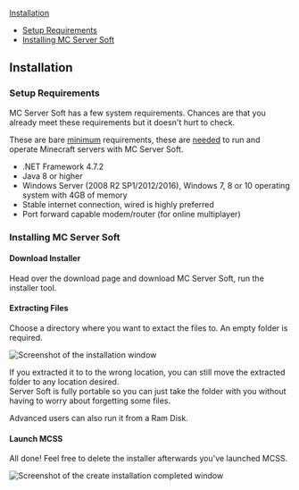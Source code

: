 [Installation](#installation)

*   [Setup Requirements](#setup-requirements)
*   [Installing MC Server Soft](#installing-mc-server-soft)

<a class="anchor" name="installation"></a>

## Installation

<a class="anchor" name="setup-requirements"></a>

### Setup Requirements

MC Server Soft has a few system requirements. Chances are that you already meet these requirements but it doesn't hurt to check.

These are bare <u>minimum</u> requirements, these are <u>needed</u> to run and operate Minecraft servers with MC Server Soft.

*   .NET Framework 4.7.2
*   Java 8 or higher
*   Windows Server (2008 R2 SP1/2012/2016), Windows 7, 8 or 10 operating system with 4GB of memory
*   Stable internet connection, wired is highly preferred
*   Port forward capable modem/router (for online multiplayer)

<a class="anchor" name="installing-mc-server-soft"></a>

### Installing MC Server Soft

#### Download Installer

Head over the download page and download MC Server Soft, run the installer tool.

#### Extracting Files

Choose a directory where you want to extact the files to. An empty folder is required.

![Screenshot of the installation window]({assets_url}/images/installation_extract.png)

If you extracted it to to the wrong location, you can still move the extracted folder to any location desired.  
Server Soft is fully portable so you can just take the folder with you without having to worry about forgetting some files.

Advanced users can also run it from a Ram Disk.

#### Launch MCSS

All done! Feel free to delete the installer afterwards you've launched MCSS.

![Screenshot of the create installation completed window]({assets_url}/images/installation_complete.png)
